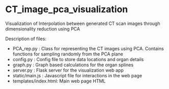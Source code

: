 # CT_image_pca_visualization
Visualization of Interpolation between generated CT scan images through dimensionality reduction using PCA

Description of files:

- PCA_rep.py      :   Class for representing the CT images using PCA. Contains functions for sampling randomly from the PCA plane
- config.py       :   Config file to store data locations and organ details
- graph.py        :   Graph based calculations for the organ splines
- server.py       :   Flask server for the visualization web app
- static/main.js  :   Javascript file for interactions in the web page
- templates/index.html:   Main web page HTML
